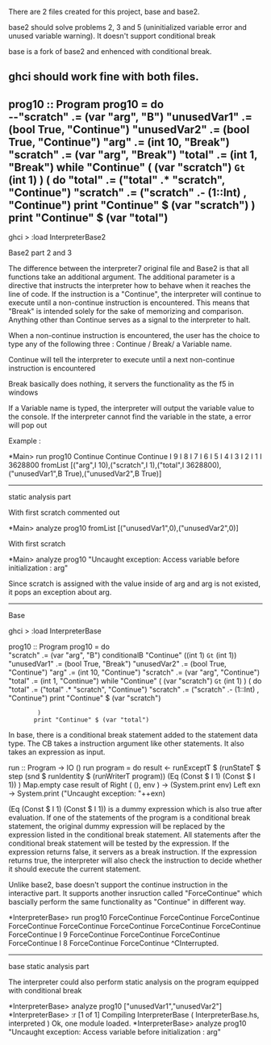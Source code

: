 

There are 2 files created for this project, base and base2.

base2 should solve problems 2, 3 and 5 (uninitialized variable error and unused variable warning). It doesn't support conditional break

base is a fork of base2 and enhenced with conditional break. 

ghci should work fine with both files.
----------------------------------------------------------------------
prog10 :: Program
prog10 = do  
           --"scratch" .=  (var "arg", "B")
           "unusedVar1" .= (bool True, "Continue")
           "unusedVar2" .= (bool True, "Continue")
           "arg"     .= (int 10, "Break")
           "scratch" .=  (var "arg", "Break")
           "total"   .= (int 1, "Break")
           while "Continue" ( (var "scratch") `Gt` (int 1) ) (
            do "total"   .=  ("total" .* "scratch", "Continue")
               "scratch" .=  ("scratch" .- (1::Int) , "Continue")
               print "Continue" $ (var "scratch") 
            ) 
           print "Continue" $ (var "total") 
-----------------------------------------------------------------------
ghci > :load InterpreterBase2


Base2 part 2 and 3 

The difference between the interpreter7 original file and Base2 is that all functions take an additional argument. The additional parameter is a directive that instructs the interpreter how to behave when it reaches the line of code.
If the instruction is a "Continue", the interpreter will continue to execute until a non-continue instruction is encountered. This means that "Break" is intended solely for the sake of memorizing and comparison. Anything other than Continue serves as a signal to the interpreter to halt.

When a non-continue instruction is encountered, the user has the choice to type any of the following three : Continue / Break/ a Variable name.

Continue will tell the interpreter to execute until a next non-continue instruction is encountered

Break basically does nothing, it servers the functionality as the f5 in windows

If a Variable name is typed, the interpreter will output the variable value to the console. If the interpreter cannot find the variable in the state, a error will pop out

Example :

*Main> run prog10
Continue
Continue
Continue
I 9
I 8
I 7
I 6
I 5
I 4
I 3
I 2
I 1
I 3628800
fromList [("arg",I 10),("scratch",I 1),("total",I 3628800),("unusedVar1",B True),("unusedVar2",B True)]

-------------------------------------------------------------------

static analysis part

With first scratch commented out

*Main> analyze prog10
fromList [("unusedVar1",0),("unusedVar2",0)]

With first scratch

*Main> analyze prog10
"Uncaught exception: Access variable before initialization : arg"

Since scratch is assigned with the value inside of arg and arg is not existed, it pops an exception about arg.


------------------------------------------------------------------------
Base 

ghci > :load InterpreterBase

prog10 :: Program
prog10 = do  
           "scratch" .=  (var "arg", "B")
           conditionalB "Continue" ((int 1) `Gt` (int 1))
           "unusedVar1" .= (bool True, "Break")
           "unusedVar2" .= (bool True, "Continue")
           "arg"     .= (int 10, "Continue")
           "scratch" .=  (var "arg", "Continue")
           "total"   .= (int 1, "Continue")
           while "Continue" ( (var "scratch") `Gt` (int 1) ) (
            do "total"   .=  ("total" .* "scratch", "Continue")
               "scratch" .=  ("scratch" .- (1::Int) , "Continue")
               print "Continue" $ (var "scratch") 

            ) 
           print "Continue" $ (var "total") 

In base, there is a conditional break statement added to the statement data type. The CB takes a instruction argument like other statements. It also takes an expression as input. 


run :: Program -> IO ()
run program = do result <- runExceptT $ (runStateT $ step (snd $ runIdentity $ (runWriterT program)) (Eq (Const $ I 1) (Const $ I 1))  ) Map.empty
                 case result of
                      Right ( (), env ) -> (System.print env)
                      Left exn -> System.print ("Uncaught exception: "++exn)

(Eq (Const $ I 1) (Const $ I 1)) is a dummy expression which is also true after evaluation. If one of the statements of the program is a conditional break statement, the original dummy expression will be replaced by the expression listed in the conditional break statement.
All statements after the conditional break statement will be tested by the expression. If the expression returns false, it servers as a break instruction. If the expression returns true, the interpreter will also check the instruction to decide whether it should execute the current statement.

Unlike base2, base doesn't support the continue instruction in the interactive part. It supports another insruction called "ForceContinue" which bascially perform the same functionality as "Continue" in different way. 

*InterpreterBase> run prog10
ForceContinue
ForceContinue
ForceContinue
ForceContinue
ForceContinue
ForceContinue
ForceContinue
ForceContinue
ForceContinue
I 9
ForceContinue
ForceContinue
ForceContinue
ForceContinue
I 8
ForceContinue
ForceContinue
^CInterrupted.

-------------------------------------------------------------------

base static analysis part

The interpreter could also perform static analysis on the program  equipped with conditional break

*InterpreterBase> analyze prog10
["unusedVar1","unusedVar2"]
*InterpreterBase> :r
[1 of 1] Compiling InterpreterBase  ( InterpreterBase.hs, interpreted )
Ok, one module loaded.
*InterpreterBase> analyze prog10
"Uncaught exception: Access variable before initialization : arg"